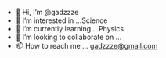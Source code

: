 - 👋 Hi, I’m @gadzzze
- 👀 I’m interested in ...Science
- 🌱 I’m currently learning ...Physics
- 💞️ I’m looking to collaborate on ...
- 📫 How to reach me ... gadzzze@gmail.com

<!---
gadzzze/gadzzze is a ✨ special ✨ repository because its `README.md` (this file) appears on your GitHub profile.
You can click the Preview link to take a look at your changes.
--->

